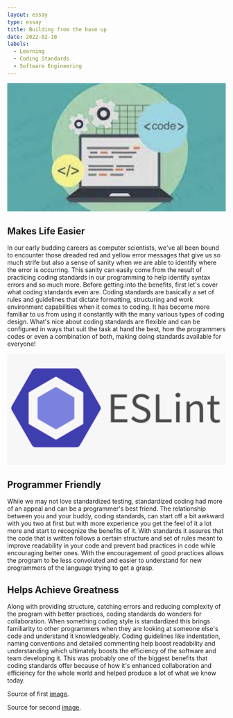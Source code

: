 ```yaml
---
layout: essay
type: essay
title: Building from the base up
date: 2022-02-10
labels:
  - Learning
  - Coding Standards
  - Software Engineering
---
```


<img class="ui medium right floated rounded image" src="/images/codingStandard.png">

<h2> Makes Life Easier </h2>

In our early budding careers as computer scientists, we've all been bound to encounter those dreaded red and yellow error messages that give us so much strife but also a sense of sanity when we are able to identify where the error is occurring. This sanity can easily come from the result of practicing coding standards in our programming to help identify syntax errors and so much more. Before getting into the benefits, first let's cover what coding standards even are. Coding standards are basically a set of rules and guidelines that dictate formatting, structuring and work environment capabilities when it comes to coding. It has become more familiar to us from using it constantly with the many various types of coding design. What's nice about coding standards are flexible and can be configured in ways that suit the task at hand the best, how the programmers codes or even a combination of both, making doing standards available for everyone!

<img class="ui medium left floated rounded image" src="/images/esLint.png">

<h2> Programmer Friendly </h2>

While we may not love standardized testing, standardized coding had more of an appeal and can be a programmer's best friend. The relationship between you and your buddy, coding standards, can start off a bit awkward with you two at first but with more experience you get the feel of it a lot more and start to recognize the benefits of it. With standards it assures that the code that is written follows a certain structure and set of rules meant to improve readability in your code and prevent bad practices in code while encouraging better ones. With the encouragement of good practices allows the program to be less convoluted and easier to understand for new programmers of the language trying to get a grasp.  

<h2> Helps Achieve Greatness </h2>

Along with providing structure, catching errors and reducing complexity of the program with better practices, coding standards do wonders for collaboration. When something coding style is standardized this brings familiarity to other programmers when they are looking at someone else's code and understand it knowledgeably. Coding guidelines like indentation, naming conventions and detailed commenting help boost readability and understanding which ultimately boosts the efficiency of the software and team developing it. This was probably one of the biggest benefits that coding standards offer because of how it's enhanced collaboration and efficiency for the whole world and helped produce a lot of what we know today.

Source of first [image]("https://www.google.com/search?q=coding+standards&sxsrf=APq-WBu_8Qrwfuwf_Wmnb5_dvD4LG15cMQ:1644576805844&source=lnms&tbm=isch&sa=X&sqi=2&ved=2ahUKEwjeocWCvvf1AhViFjQIHQVBC7gQ_AUoAXoECAEQAw&biw=1309&bih=595&dpr=2.2#imgrc=oTbsxPl55F9R1M").

Source for second [image]("https://www.google.com/search?q=eslint&sxsrf=APq-WBsfqEQSaECAkVV9VGgSngpWhzh1Aw:1644578616866&source=lnms&tbm=isch&sa=X&ved=2ahUKEwiojo3ixPf1AhX1DkQIHXmmB54Q_AUoBHoECAIQBg&biw=1309&bih=595&dpr=2.2#imgrc=ksnD6-Wfinw_wM").
